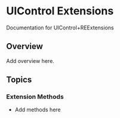# UIControl Extensions

Documentation for UIControl+REExtensions

## Overview

Add overview here.

## Topics

### Extension Methods

- Add methods here